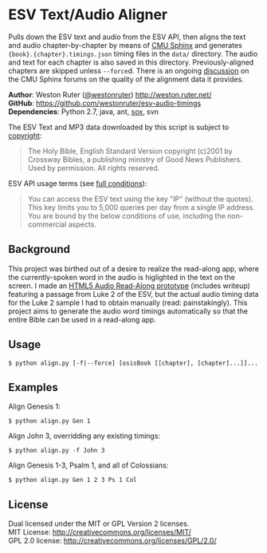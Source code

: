 ESV Text/Audio Aligner
======================

Pulls down the ESV text and audio from the ESV API, then aligns the text and
audio chapter-by-chapter by means of [CMU Sphinx](http://cmusphinx.sourceforge.net/)
and generates `{book}.{chapter}.timings.json` timing files in the `data/`
directory. The audio and text for each chapter is also saved in this directory.
Previously-aligned chapters are skipped unless `--force`d. There is an
ongoing [discussion](http://sourceforge.net/projects/cmusphinx/forums/forum/382337/topic/4503550)
on the CMU Sphinx forums on the quality of the alignment data it provides.

__Author__: Weston Ruter ([@westonruter](https://twitter.com/westonruter)) <http://weston.ruter.net/>  
__GitHub__: https://github.com/westonruter/esv-audio-timings  
__Dependencies__: Python 2.7, java, ant, [sox](http://sox.sourceforge.net/), svn

The ESV Text and MP3 data downloaded by this script is subject to [copyright](http://www.crossway.org/rights-permissions/esv/):

 > The Holy Bible, English Standard Version copyright (c)2001 by Crossway Bibles, a
 > publishing ministry of Good News Publishers. Used by permission. All rights
 > reserved.

ESV API usage terms (see [full conditions](http://www.esvapi.org/#conditions)):

 > You can access the ESV text using the key "IP" (without the quotes). This
 > key limits you to 5,000 queries per day from a single IP address. You are
 > bound by the below conditions of use, including the non-commercial
 > aspects.

Background
----------

This project was birthed out of a desire to realize the read-along app, where
the currently-spoken word in the audio is higlighted in the text on the screen.
I made an [HTML5 Audio Read-Along prototype](http://weston.ruter.net/projects/html5-audio-read-along/)
(includes writeup) featuring a passage from Luke 2 of the ESV, but the actual audio timing
data for the Luke 2 sample I had to obtain manually (read: painstakingly). This
project aims to generate the audio word timings automatically so that the entire
Bible can be used in a read-along app.

Usage
-----

    $ python align.py [-f|--force] [osisBook [[chapter], [chapter]...]]...

Examples
--------

Align Genesis 1:

    $ python align.py Gen 1

Align John 3, overridding any existing timings:

    $ python align.py -f John 3

Align Genesis 1-3, Psalm 1, and all of Colossians:

    $ python align.py Gen 1 2 3 Ps 1 Col

License
-------
Dual licensed under the MIT or GPL Version 2 licenses.  
MIT License: http://creativecommons.org/licenses/MIT/  
GPL 2.0 license: http://creativecommons.org/licenses/GPL/2.0/
